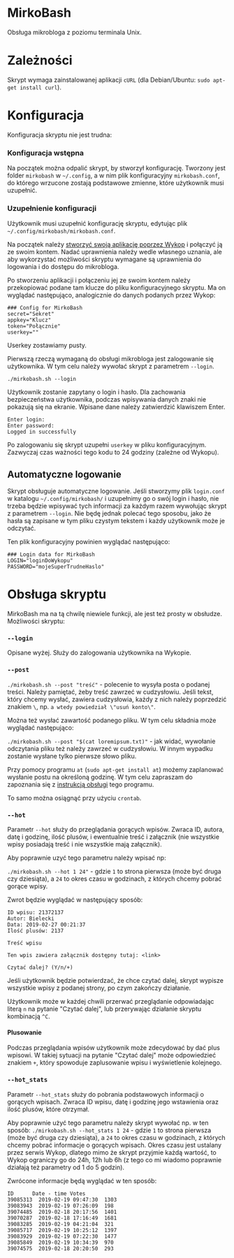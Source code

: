 # MirkoBash
Obsługa mikrobloga z poziomu terminala Unix.

# Zależności
Skrypt wymaga zainstalowanej aplikacji `cURL` (dla Debian/Ubuntu: `sudo apt-get install curl`).

# Konfiguracja
Konfiguracja skryptu nie jest trudna:

### Konfiguracja wstępna
Na początek można odpalić skrypt, by stworzył konfigurację. Tworzony jest folder `mirkobash` w `~/.config`, a w nim plik konfiguracyjny `mirkobash.conf`, do którego wrzucone zostają podstawowe zmienne, które użytkownik musi uzupełnić.

### Uzupełnienie konfiguracji
Użytkownik musi uzupełnić konfigurację skryptu, edytując plik `~/.config/mirkobash/mirkobash.conf`.

Na początek należy [stworzyć swoją aplikację poprzez Wykop](https://www.wykop.pl/dla-programistow/twoje-aplikacje/) i połączyć ją ze swoim kontem. Nadać uprawnienia należy wedle własnego uznania, ale aby wykorzystać możliwości skryptu wymagane są uprawnienia do logowania i do dostępu do mikrobloga. 

Po stworzeniu aplikacji i połączeniu jej ze swoim kontem należy przekopiować podane tam klucze do pliku konfiguracyjnego skryptu. Ma on wyglądać następująco, analogicznie do danych podanych przez Wykop:

```
### Config for MirkoBash
secret="Sekret"
appkey="Klucz"
token="Połącznie"
userkey=""
```

Userkey zostawiamy pusty.

Pierwszą rzeczą wymaganą do obsługi mikrobloga jest zalogowanie się użytkownika. W tym celu należy wywołać skrypt z parametrem `--login`.

```
./mirkobash.sh --login
```

Użytkownik zostanie zapytany o login i hasło. Dla zachowania bezpieczeństwa użytkownika, podczas wpisywania danych znaki nie pokazują się na ekranie. Wpisane dane należy zatwierdzić klawiszem Enter.

```
Enter login:
Enter password:
Logged in successfully
```

Po zalogowaniu się skrypt uzupełni `userkey` w pliku konfiguracyjnym. Zazwyczaj czas ważności tego kodu to 24 godziny (zależne od Wykopu).

## Automatyczne logowanie
Skrypt obsługuje automatyczne logowanie. Jeśli stworzymy plik `login.conf` w katalogu `~/.config/mirkobash/` i uzupełnimy go o swój login i hasło, nie trzeba będzie wpisywać tych informacji za każdym razem wywołując skrypt z parametrem `--login`. Nie będę jednak polecać tego sposobu, jako że hasła są zapisane w tym pliku czystym tekstem i każdy użytkownik może je odczytać. 

Ten plik konfiguracyjny powinien wyglądać następująco:
```
### Login data for MirkoBash
LOGIN="loginDoWykopu"
PASSWORD="mojeSuperTrudneHaslo"
```

# Obsługa skryptu
MirkoBash ma na tą chwilę niewiele funkcji, ale jest też prosty w obsłudze. Możliwości skryptu:

### `--login`
Opisane wyżej. Służy do zalogowania użytkownika na Wykopie.

### `--post`
`./mirkobash.sh --post "treść"` - polecenie to wysyła posta o podanej treści. Należy pamiętać, żeby treść zawrzeć w cudzysłowiu. Jeśli tekst, który chcemy wysłać, zawiera cudzysłowia, każdy z nich należy poprzedzić znakiem `\`, np. `a wtedy powiedział \"usuń konto\"`.

Można też wysłać zawartość podanego pliku. W tym celu składnia może wyglądać następująco:

`./mirkobash.sh --post "$(cat loremipsum.txt)"` - jak widać, wywołanie odczytania pliku też należy zawrzeć w cudzysłowiu. W innym wypadku zostanie wysłane tylko pierwsze słowo pliku.

Przy pomocy programu `at` (`sudo apt-get install at`) możemy zaplanować wysłanie postu na określoną godzinę. W tym celu zapraszam do zapoznania się z [instrukcją obsługi](https://linux.die.net/man/1/at) tego programu.

To samo można osiągnąć przy użyciu `crontab`.

### `--hot`
Parametr `--hot` służy do przeglądania gorących wpisów. Zwraca ID, autora, datę i godzinę, ilość plusów, i ewentualnie treść i załącznik (nie wszystkie wpisy posiadają treść i nie wszystkie mają załącznik).

Aby poprawnie uzyć tego parametru należy wpisać np:

`./mirkobash.sh --hot 1 24"` - gdzie `1` to strona pierwsza (może być druga czy dziesiąta), a `24` to okres czasu w godzinach, z których chcemy pobrać gorące wpisy.

Zwrot będzie wyglądać w następujący sposób:

```
ID wpisu: 21372137
Autor: Bielecki
Data: 2019-02-27 00:21:37
Ilość plusów: 2137

Treść wpisu

Ten wpis zawiera załącznik dostępny tutaj: <link>

Czytać dalej? (Y/n/+)  
```

Jeśli użytkownik będzie potwierdzać, że chce czytać dalej, skrypt wypisze wszystkie wpisy z podanej strony, po czym zakończy działanie.

Użytkownik może w każdej chwili przerwać przeglądanie odpowiadając literą `n` na pytanie "Czytać dalej", lub przerywając działanie skryptu kombinacją `^C`.

#### Plusowanie
Podczas przeglądania wpisów użytkownik może zdecydować by dać plus wpisowi. W takiej sytuacji na pytanie "Czytać dalej" może odpowiedzieć znakiem `+`, który spowoduje zaplusowanie wpisu i wyświetlenie kolejnego.

### `--hot_stats`
Parametr `--hot_stats` służy do pobrania podstawowych informacji o gorących wpisach. Zwraca ID wpisu, datę i godzinę jego wstawienia oraz ilość plusów, które otrzymał.

Aby poprawnie użyć tego parametru należy skrypt wywołać np. w ten sposób:
`./mirkobash.sh --hot_stats 1 24` - gdzie `1` to strona pierwsza (może być druga czy dziesiąta), a `24` to okres czasu w godzinach, z których chcemy pobrać informacje o gorących wpisach. Okres czasu jest ustalany przez serwis Wykop, dlatego mimo że skrypt przyjmie każdą wartość, to Wykop ograniczy go do 24h, 12h lub 6h (z tego co mi wiadomo poprawnie działają też parametry od 1 do 5 godzin).

Zwrócone informacje będą wyglądać w ten sposób:

```
ID		Date - time Votes
39085313  2019-02-19 09:47:30  1303 
39083943  2019-02-19 07:26:09  198 
39074485  2019-02-18 20:17:56  1401 
39070287  2019-02-18 17:16:49  1681 
39083285  2019-02-19 04:21:04  321 
39085717  2019-02-19 10:25:12  1397 
39083929  2019-02-19 07:22:30  1477 
39085849  2019-02-19 10:34:39  970 
39074575  2019-02-18 20:20:50  293 
```
